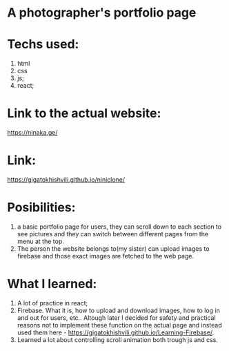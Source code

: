 # A photographer's portfolio page

# Techs used:
1. html
2. css
3. js;
4. react;

# Link to the actual website:
https://ninaka.ge/
# Link:
https://gigatokhishvili.github.io/niniclone/

# Posibilities:
1. a basic portfolio page for users, they can scroll down to each section to see pictures and they can switch between different pages from the menu at the top.
2. The person the website belongs to(my sister) can upload images to firebase and those exact images are fetched to the web page.

# What I learned:
1. A lot of practice in react;
2. Firebase. What it is, how to upload and download images, how to log in and out for users, etc.. Altough later I decided for safety and practical reasons not to implement these function on the actual page and instead used them here - https://gigatokhishvili.github.io/Learning-Firebase/.
3. Learned a lot about controlling scroll animation both trough js and css.
